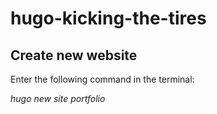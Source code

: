 # hugo-kicking-the-tires

## Create new website

Enter the following command in the terminal: 

*hugo new site portfolio*

## 